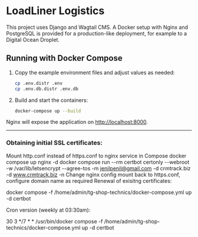 # LoadLiner Logistics

This project uses Django and Wagtail CMS. A Docker setup with Nginx and PostgreSQL is provided for a production-like deployment, for example to a Digital Ocean Droplet.

## Running with Docker Compose

1. Copy the example environment files and adjust values as needed:

   ```bash
   cp .env.distr .env
   cp .env.db.distr .env.db
   ```

2. Build and start the containers:

   ```bash
   docker-compose up --build
   ```

Nginx will expose the application on [http://localhost:8000](http://localhost:8000).

----

### Obtaining initial SSL certificates:

Mount http.conf instead of https.conf to nginx service in Compose
docker compose up nginx -d
docker compose run --rm certbot certonly --webroot -w /var/lib/letsencrypt --agree-tos -m jenilpenil@gmail.com -d crmtrack.biz -d www.crmtrack.biz -n
Change nginx config mount back to https.conf, configure domain name as required
Renewal of exisitng certificates:

docker compose -f /home/admin/tg-shop-technics/docker-compose.yml up -d certbot

Cron version (weekly at 03:30am):

30 3 */7 * * /usr/bin/docker compose -f /home/admin/tg-shop-technics/docker-compose.yml up -d certbot

